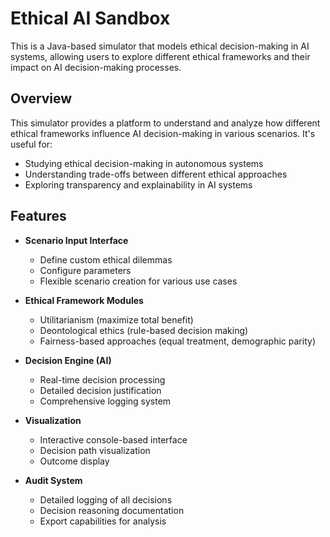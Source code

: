 # Ethical AI Sandbox

This is a Java-based simulator that models ethical decision-making in AI systems, allowing users to explore different ethical frameworks and their impact on AI decision-making processes.

## Overview

This simulator provides a platform to understand and analyze how different ethical frameworks influence AI decision-making in various scenarios. It's  useful for:
- Studying ethical decision-making in autonomous systems
- Understanding trade-offs between different ethical approaches
- Exploring transparency and explainability in AI systems

## Features

- **Scenario Input Interface**
  - Define custom ethical dilemmas
  - Configure parameters
  - Flexible scenario creation for various use cases

- **Ethical Framework Modules**
  - Utilitarianism (maximize total benefit)
  - Deontological ethics (rule-based decision making)
  - Fairness-based approaches (equal treatment, demographic parity)

- **Decision Engine (AI)**
  - Real-time decision processing
  - Detailed decision justification
  - Comprehensive logging system

- **Visualization**
  - Interactive console-based interface
  - Decision path visualization
  - Outcome display

- **Audit System**
  - Detailed logging of all decisions
  - Decision reasoning documentation
  - Export capabilities for analysis


